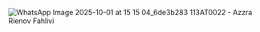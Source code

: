![WhatsApp Image 2025-10-01 at 15 15 04_6de3b283](https://github.com/user-attachments/assets/be2bf2ad-d36d-4730-b599-5676b90949f8)
113AT0022 - Azzra Rienov Fahlivi
